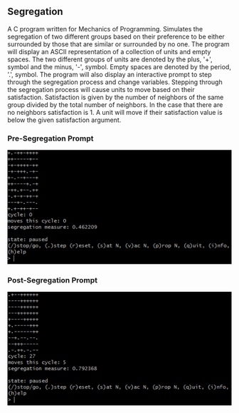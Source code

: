## Segregation

A C program written for Mechanics of Programming. Simulates the segregation of two different groups based on their preference to be either surrounded by those that are similar or surrounded by no one. The program will display an ASCII representation of a collection of units and empty spaces. The two different groups of units are denoted by the plus, '+', symbol and the minus, '-', symbol. Empty spaces are denoted by the period, '.', symbol. The program will also display an interactive prompt to step through the segregation process and change variables. Stepping through the segregation process will cause units to move based on their satisfaction. Satisfaction is given by the number of neighbors of the same group divided by the total number of neighbors. In the case that there are no neighbors satisfaction is 1. A unit will move if their satisfaction value is below the given satisfaction argument.

### Pre-Segregation Prompt
![unsegregatedprompt](unsegregatedprompt.png)

### Post-Segregation Prompt
![segregatedprompt](segregatedprompt.png)
